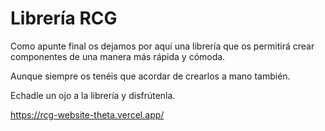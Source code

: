 # Librería RCG

Como apunte final os dejamos por aquí una librería que os permitirá crear componentes de una manera más rápida y cómoda.

Aunque siempre os tenéis que acordar de crearlos a mano también.

Echadle un ojo a la librería y disfrútenla.

https://rcg-website-theta.vercel.app/